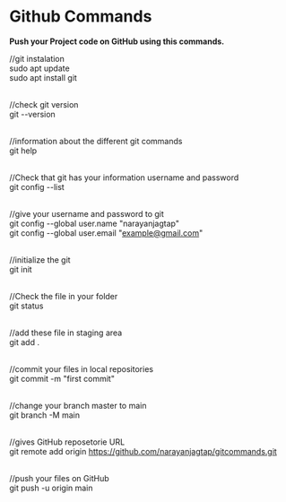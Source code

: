 
# Github Commands


<b><b>Push your Project code on GitHub using this commands.</b></b>

//git instalation <br>
sudo apt update <br>
sudo apt install git
<br><br>

//check git version <br>
git --version
<br><br>

//information about the different git commands<br>
git help
<br><br>

//Check that git has your information username and password<br>
git config --list
<br><br>

//give your username and password to git <br>
git config --global user.name "narayanjagtap" <br>
git config --global user.email "example@gmail.com"
<br><br>

//initialize the git<br>
git init
<br><br>

//Check the file in your folder<br>
git status
<br><br>

//add these file in staging area<br>
git add .
<br><br>

//commit your files in local repositories<br>
git commit -m "first commit"
<br><br>

//change your branch master to main <br>
git branch -M main
<br><br>

//gives GitHub reposetorie URL <br>
git remote add origin https://github.com/narayanjagtap/gitcommands.git
<br><br>

//push your files on GitHub <br>
git push -u origin main
<br><br>
